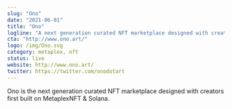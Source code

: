 ```yaml
---
slug: "Ono"
date: "2021-06-01"
title: "Ono"
logline: "A next generation curated NFT marketplace designed with creators first built on MetaplexNFT & Solana."
cta: "http://www.ono.art/"
logo: /img/Ono.svg
category: metaplex, nft
status: live
website: http://www.ono.art/
twitter: https://twitter.com/onodotart
---
```


Ono is the next generation curated NFT marketplace designed with creators first built on MetaplexNFT & Solana.

